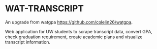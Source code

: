 # WAT-TRANSCRIPT

An upgrade from watgpa https://github.com/colelin26/watgpa.

Web application for UW students to scrape transcript data, convert GPA, check graduation requirement, create academic plans and visualize transcript information.


